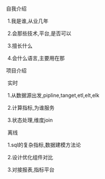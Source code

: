 自我介绍

​          1.我是谁,从业几年

​           2.会那些技术,平台,是否可以

​           3.擅长什么

​            4.会什么语言,主要用在那

  项目介绍

​           实时

​                1.从数据源出发,pipline,tanget,etl,elt,elk

​                2.计算指标,为谁服务

​                3.状态处理,维度join

​            离线

​                 1.sql的复杂指标,数据建模方法论

​                 2.设计优化组件对比

​                 3.对接报表,指标平台

